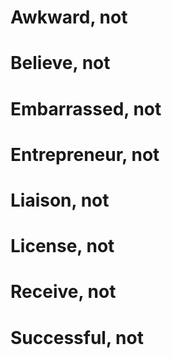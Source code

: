# Awkward, not 
# Believe, not 
# Embarrassed, not 
# Entrepreneur, not 
# Liaison, not 
# License, not 
# Receive, not 
# Successful, not 